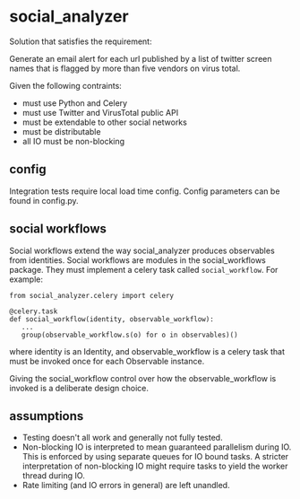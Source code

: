 # social_analyzer

Solution that satisfies the requirement:

Generate an email alert for each url published by a list of twitter screen
names that is flagged by more than five vendors on virus total.

Given the following contraints:
- must use Python and Celery
- must use Twitter and VirusTotal public API
- must be extendable to other social networks
- must be distributable
- all IO must be non-blocking

## config
Integration tests require local load time config. Config parameters can be
found in config.py.

## social workflows
Social workflows extend the way social_analyzer produces observables from
identities. Social workflows are modules in the social_workflows package.
They must implement a celery task called `social_workflow`. For example:
```
from social_analyzer.celery import celery

@celery.task
def social_workflow(identity, observable_workflow):
   ...
   group(observable_workflow.s(o) for o in observables)()
```
where identity is an Identity, and observable_workflow is
a celery task that must be invoked once for each Observable instance.

Giving the social_workflow control over how the observable_workflow is
invoked is a deliberate design choice.

## assumptions
- Testing doesn't all work and generally not fully tested.
- Non-blocking IO is interpreted to mean guaranteed parallelism during IO.
This is enforced by using separate queues for IO bound tasks. A stricter
interpretation of non-blocking IO might require tasks to yield the worker
thread during IO.
- Rate limiting (and IO errors in general) are left unandled.


